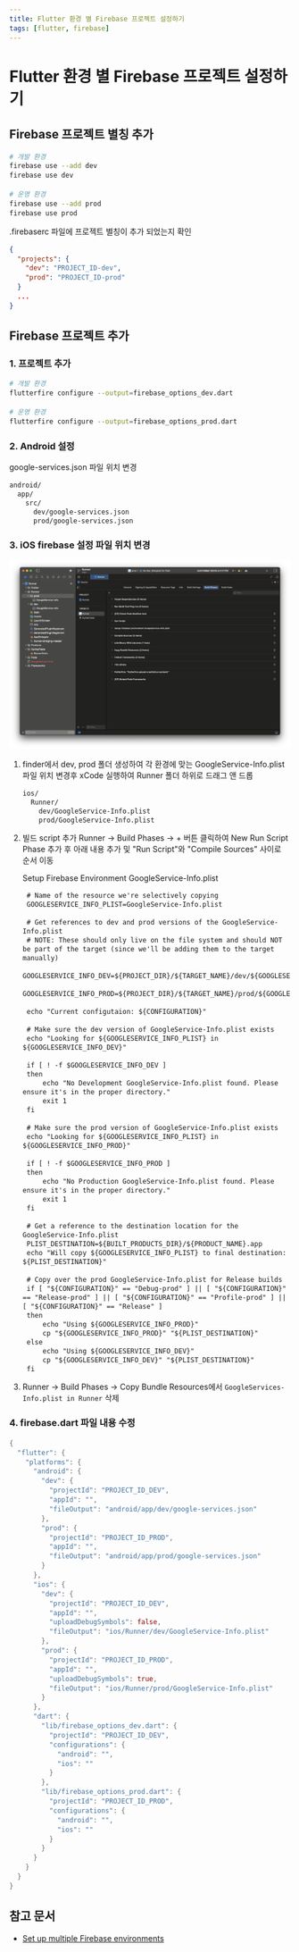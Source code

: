 ```yaml
---
title: Flutter 환경 별 Firebase 프로젝트 설정하기
tags: [flutter, firebase]
---
```


# Flutter 환경 별 Firebase 프로젝트 설정하기

## Firebase 프로젝트 별칭 추가

```bash
# 개발 환경
firebase use --add dev
firebase use dev

# 운영 환경
firebase use --add prod
firebase use prod
```

.firebaserc 파일에 프로젝트 별칭이 추가 되었는지 확인

```json
{
  "projects": {
    "dev": "PROJECT_ID-dev",
    "prod": "PROJECT_ID-prod"
  }
  ...
}
```

## Firebase 프로젝트 추가

### 1. 프로젝트 추가

```bash
# 개발 환경
flutterfire configure --output=firebase_options_dev.dart

# 운영 환경
flutterfire configure --output=firebase_options_prod.dart
```

### 2. Android 설정

google-services.json 파일 위치 변경

```text
android/
  app/
    src/
      dev/google-services.json
      prod/google-services.json
```

### 3. iOS firebase 설정 파일 위치 변경

<img src="/assets/images/flutter/setup-multiple-firebase-environments-0.png" alt="Setting GoogleService-Info.plist"></img>

1. finder에서 dev, prod 폴더 생성하여 각 환경에 맞는 GoogleService-Info.plist 파일 위치 변경후 xCode 실행하여 Runner 폴더 하위로 드래그 앤 드롭

   ```text
   ios/
     Runner/
       dev/GoogleService-Info.plist
       prod/GoogleService-Info.plist
   ```

2. 빌드 script 추가
   Runner -> Build Phases -> + 버튼 클릭하여 New Run Script Phase 추가 후 아래 내용 추가 및 "Run Script"와 "Compile Sources" 사이로 순서 이동

   Setup Firebase Environment GoogleService-Info.plist

   ```text
    # Name of the resource we're selectively copying
    GOOGLESERVICE_INFO_PLIST=GoogleService-Info.plist

    # Get references to dev and prod versions of the GoogleService-Info.plist
    # NOTE: These should only live on the file system and should NOT be part of the target (since we'll be adding them to the target manually)
    GOOGLESERVICE_INFO_DEV=${PROJECT_DIR}/${TARGET_NAME}/dev/${GOOGLESERVICE_INFO_PLIST}
    GOOGLESERVICE_INFO_PROD=${PROJECT_DIR}/${TARGET_NAME}/prod/${GOOGLESERVICE_INFO_PLIST}

    echo "Current configutaion: ${CONFIGURATION}"

    # Make sure the dev version of GoogleService-Info.plist exists
    echo "Looking for ${GOOGLESERVICE_INFO_PLIST} in ${GOOGLESERVICE_INFO_DEV}"

    if [ ! -f $GOOGLESERVICE_INFO_DEV ]
    then
        echo "No Development GoogleService-Info.plist found. Please ensure it's in the proper directory."
        exit 1
    fi

    # Make sure the prod version of GoogleService-Info.plist exists
    echo "Looking for ${GOOGLESERVICE_INFO_PLIST} in ${GOOGLESERVICE_INFO_PROD}"

    if [ ! -f $GOOGLESERVICE_INFO_PROD ]
    then
        echo "No Production GoogleService-Info.plist found. Please ensure it's in the proper directory."
        exit 1
    fi

    # Get a reference to the destination location for the GoogleService-Info.plist
    PLIST_DESTINATION=${BUILT_PRODUCTS_DIR}/${PRODUCT_NAME}.app
    echo "Will copy ${GOOGLESERVICE_INFO_PLIST} to final destination: ${PLIST_DESTINATION}"

    # Copy over the prod GoogleService-Info.plist for Release builds
    if [ "${CONFIGURATION}" == "Debug-prod" ] || [ "${CONFIGURATION}" == "Release-prod" ] || [ "${CONFIGURATION}" == "Profile-prod" ] || [ "${CONFIGURATION}" == "Release" ]
    then
        echo "Using ${GOOGLESERVICE_INFO_PROD}"
        cp "${GOOGLESERVICE_INFO_PROD}" "${PLIST_DESTINATION}"
    else
        echo "Using ${GOOGLESERVICE_INFO_DEV}"
        cp "${GOOGLESERVICE_INFO_DEV}" "${PLIST_DESTINATION}"
    fi

   ```

3. Runner -> Build Phases -> Copy Bundle Resources에서 `GoogleServices-Info.plist in Runner` 삭제

### 4. firebase.dart 파일 내용 수정

```dart
{
  "flutter": {
    "platforms": {
      "android": {
        "dev": {
          "projectId": "PROJECT_ID_DEV",
          "appId": "",
          "fileOutput": "android/app/dev/google-services.json"
        },
        "prod": {
          "projectId": "PROJECT_ID_PROD",
          "appId": "",
          "fileOutput": "android/app/prod/google-services.json"
        }
      },
      "ios": {
        "dev": {
          "projectId": "PROJECT_ID_DEV",
          "appId": "",
          "uploadDebugSymbols": false,
          "fileOutput": "ios/Runner/dev/GoogleService-Info.plist"
        },
        "prod": {
          "projectId": "PROJECT_ID_PROD",
          "appId": "",
          "uploadDebugSymbols": true,
          "fileOutput": "ios/Runner/prod/GoogleService-Info.plist"
        }
      },
      "dart": {
        "lib/firebase_options_dev.dart": {
          "projectId": "PROJECT_ID_DEV",
          "configurations": {
            "android": "",
            "ios": ""
          }
        },
        "lib/firebase_options_prod.dart": {
          "projectId": "PROJECT_ID_PROD",
          "configurations": {
            "android": "",
            "ios": ""
          }
        }
      }
    }
  }
}

```

## 참고 문서

- [Set up multiple Firebase environments](https://firebase.google.com/docs/projects/multiprojects?hl=ko&authuser=0&_gl=1*i5n0qf*_up*MQ..*_ga*MTg3MzYyMzQ4Ni4xNzU0NTI1NjMx*_ga_CW55HF8NVT*czE3NTQ1MjU2MzEkbzEkZzAkdDE3NTQ1MjU2MzEkajYwJGwwJGgw)
